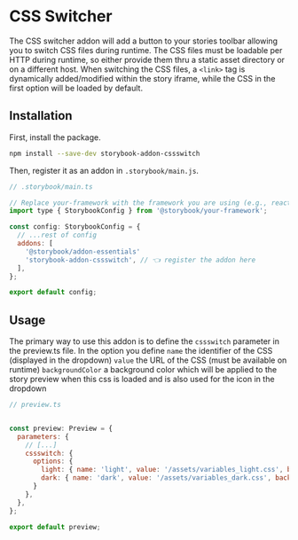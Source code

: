 # CSS Switcher

The CSS switcher addon will add a button to your stories toolbar allowing you to switch CSS files during runtime. The CSS files must be loadable per HTTP during runtime, so either provide them thru a static asset directory or on a different host.
When switching the CSS files, a `<link>` tag is dynamically added/modified within the story iframe, while the CSS in the first option will be loaded by default.

## Installation

First, install the package.

```sh
npm install --save-dev storybook-addon-cssswitch
```

Then, register it as an addon in `.storybook/main.js`.

```js
// .storybook/main.ts

// Replace your-framework with the framework you are using (e.g., react-webpack5, vue3-vite)
import type { StorybookConfig } from '@storybook/your-framework';

const config: StorybookConfig = {
  // ...rest of config
  addons: [
    '@storybook/addon-essentials'
    'storybook-addon-cssswitch', // 👈 register the addon here
  ],
};

export default config;
```

## Usage

The primary way to use this addon is to define the `cssswitch` parameter in the preview.ts file. In the option you define
`name` the identifier of the CSS (displayed in the dropdown)
`value` the URL of the CSS (must be available on runtime)
`backgroundColor` a background color which will be applied to the story preview when this css is loaded and is also used for the icon in the dropdown

```js
// preview.ts


const preview: Preview = {
  parameters: {
    // [...]
    cssswitch: {
      options: {
        light: { name: 'light', value: '/assets/variables_light.css', backgroundColor: '#F8F8F8' },
        dark: { name: 'dark', value: '/assets/variables_dark.css', backgroundColor: '#080808' },
      }
    },
  },
};

export default preview;
```

